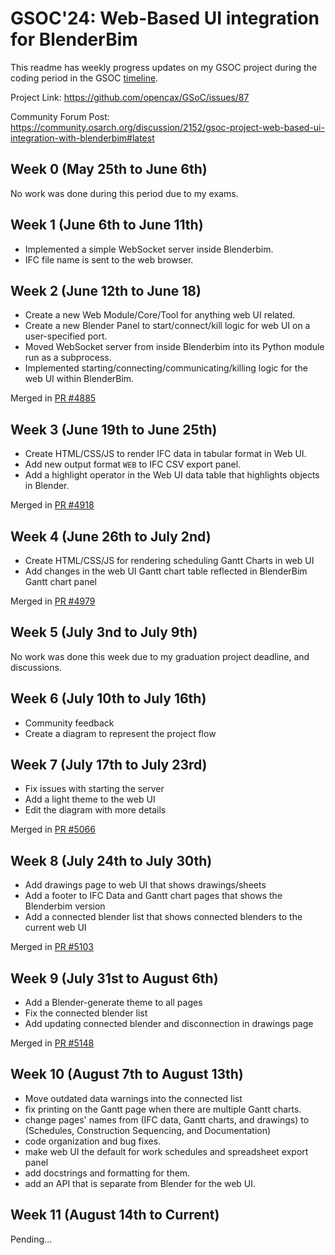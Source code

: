 # GSOC'24: Web-Based UI integration for BlenderBim

This readme has weekly progress updates on my GSOC project during the coding period in the GSOC [timeline](https://developers.google.com/open-source/gsoc/timeline).

Project Link: https://github.com/opencax/GSoC/issues/87

Community Forum Post: https://community.osarch.org/discussion/2152/gsoc-project-web-based-ui-integration-with-blenderbim#latest

## Week 0 (May 25th to June 6th)

No work was done during this period due to my exams.

## Week 1 (June 6th to June 11th)

- Implemented a simple WebSocket server inside Blenderbim.
- IFC file name is sent to the web browser.

## Week 2 (June 12th to June 18)

- Create a new Web Module/Core/Tool for anything web UI related.
- Create a new Blender Panel to start/connect/kill logic for web UI on a user-specified port.
- Moved WebSocket server from inside Blenderbim into its Python module run as a subprocess. 
- Implemented starting/connecting/communicating/killing logic for the web UI within BlenderBim.

Merged in [PR #4885](https://github.com/IfcOpenShell/IfcOpenShell/pull/4885#issuecomment-2175543797)

## Week 3 (June 19th to June 25th)

- Create HTML/CSS/JS to render IFC data in tabular format in Web UI.
- Add new output format `WEB` to IFC CSV export panel.
- Add a highlight operator in the Web UI data table that highlights objects in Blender.

Merged in [PR #4918](https://github.com/IfcOpenShell/IfcOpenShell/pull/4918)

## Week 4 (June 26th to July 2nd)

- Create HTML/CSS/JS for rendering scheduling Gantt Charts in web UI
- Add changes in the web UI Gantt chart table reflected in BlenderBim Gantt chart panel

Merged in [PR #4979](https://github.com/IfcOpenShell/IfcOpenShell/pull/4979)

## Week 5 (July 3nd to July 9th)

No work was done this week due to my graduation project deadline, and discussions.

## Week 6 (July 10th to July 16th)

- Community feedback
- Create a diagram to represent the project flow

## Week 7 (July 17th to July 23rd)

- Fix issues with starting the server
- Add a light theme to the web UI
- Edit the diagram with more details

Merged in [PR #5066](https://github.com/IfcOpenShell/IfcOpenShell/pull/5066)

## Week 8 (July 24th to July 30th)

- Add drawings page to web UI that shows drawings/sheets
- Add a footer to IFC Data and Gantt chart pages that shows the Blenderbim version
- Add a connected blender list that shows connected blenders to the current web UI

Merged in [PR #5103](https://github.com/IfcOpenShell/IfcOpenShell/pull/5103)

## Week 9 (July 31st to August 6th)

- Add a Blender-generate theme to all pages
- Fix the connected blender list
- Add updating connected blender and disconnection in drawings page

Merged in [PR #5148](https://github.com/IfcOpenShell/IfcOpenShell/pull/5148)

## Week 10 (August 7th to August 13th)

- Move outdated data warnings into the connected list
- fix printing on the Gantt page when there are multiple Gantt charts.
- change pages' names from (IFC data, Gantt charts, and drawings) to (Schedules, Construction Sequencing, and Documentation) 
- code organization and bug fixes.
- make web UI the default for work schedules and spreadsheet export panel
- add docstrings and formatting for them.
- add an API that is separate from Blender for the web UI.

## Week 11 (August 14th to Current)

Pending...
